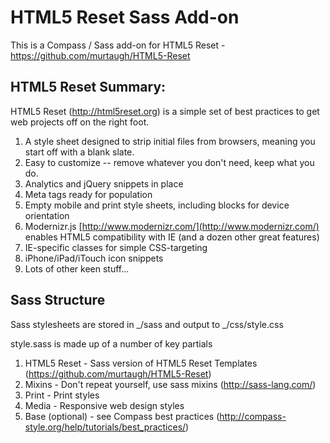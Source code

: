 #  HTML5 Reset Sass Add-on

This is a Compass / Sass add-on for HTML5 Reset - https://github.com/murtaugh/HTML5-Reset

## HTML5 Reset Summary:

HTML5 Reset (http://html5reset.org) is a simple set of best practices to get web projects off on the right foot.

1. A style sheet designed to strip initial files from browsers, meaning you start off with a blank slate.
2. Easy to customize -- remove whatever you don't need, keep what you do.
3. Analytics and jQuery snippets in place
4. Meta tags ready for population
5. Empty mobile and print style sheets, including blocks for device orientation
6. Modernizr.js [http://www.modernizr.com/](http://www.modernizr.com/) enables HTML5 compatibility with IE (and a dozen other great features)
7. IE-specific classes for simple CSS-targeting
8. iPhone/iPad/iTouch icon snippets
9. Lots of other keen stuff...

## Sass Structure

Sass stylesheets are stored in _/sass and output to _/css/style.css

style.sass is made up of a number of key partials

1. HTML5 Reset - Sass version of HTML5 Reset Templates (https://github.com/murtaugh/HTML5-Reset)
2. Mixins - Don't repeat yourself, use sass mixins (http://sass-lang.com/)
3. Print - Print styles
4. Media - Responsive web design styles
5. Base (optional) - see Compass best practices (http://compass-style.org/help/tutorials/best_practices/)